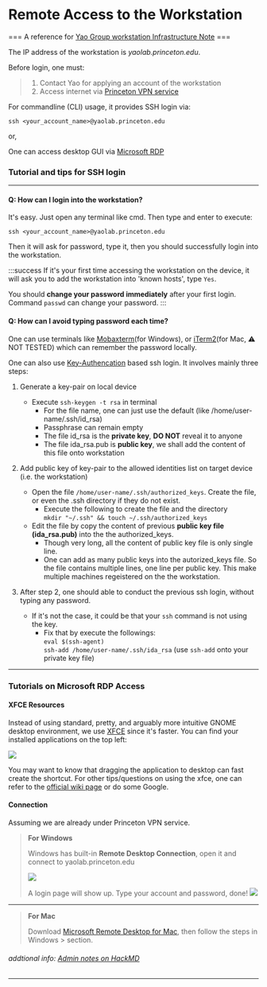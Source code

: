 # Remote Access to the Workstation
=== A reference for [Yao Group workstation Infrastructure Note](https://hackmd.io/dd8wi827SpCLAe8p2Ype6w) ===


The IP address of the workstation is *yaolab.princeton.edu*.

Before login, one must:
> 1. Contact Yao for applying an account of the workstation
> 2. Access internet via [Princeton VPN service](https://informationsecurity.princeton.edu/connecting-to-princeton-n) 

For commandline (CLI) usage, it provides SSH login via:

`ssh <your_account_name>@yaolab.princeton.edu`

or,

One can access desktop GUI via [Microsoft RDP](https://docs.microsoft.com/en-us/windows-workstation/remote/remote-desktop-services/clients/remote-desktop-clients) 


### Tutorial and tips for SSH login
---

#### Q: How can I login into the workstation?
It's easy. Just open any terminal like cmd. Then type and enter to execute:

`ssh <your_account_name>@yaolab.princeton.edu`

Then it will ask for password, type it, then you should successfully login into the workstation.

:::success
If it's your first time accessing the workstation on the device, it will ask you to add the workstation into 'known hosts', type `Yes`. 

You should **change your password immediately** after your first login.\
Command `passwd` can change your password.
:::

#### Q: How can I avoid typing password each time?

One can use terminals like [Mobaxterm](https://mobaxterm.mobatek.net/)(for Windows), or [iTerm2](https://iterm2.com/)(for Mac, :warning: NOT TESTED) which can remember the password locally.

One can also use [Key-Authencation](https://en.wikipedia.org/wiki/Key_authentication) based ssh login.
It involves mainly three steps:
1. Generate a key-pair on local device
    - Execute `ssh-keygen -t rsa` in terminal
        - For the file name, one can just use the default (like /home/user-name/.ssh/id_rsa)
        - Passphrase can remain empty
        - The file id_rsa is the **private key**, **DO NOT** reveal it to anyone
        - The file ida_rsa.pub is **public key**, we shall add the content of this file onto workstation
2. Add public key of key-pair to the allowed identities list on target device (i.e. the workstation)
    - Open the file `/home/user-name/.ssh/authorized_keys`. Create the file, or even the .ssh directory if they do not exist.
        - Execute the following to create the file and the directory\
          `mkdir "~/.ssh" && touch ~/.ssh/authorized_keys`
    - Edit the file by copy the content of previous **public key file (ida_rsa.pub)** into the the authorized_keys.
        - Though very long, all the content of public key file is only single line.
        - One can add as many public keys into the autorized_keys file. So the file contains multiple lines, one line per public key. This make multiple machines regeistered on the the workstation.

3. After step 2, one should able to conduct the previous ssh login, without typing any password.
    - If it's not the case, it could be that your `ssh` command is not using the key.
        - Fix that by execute the followings:\
        `eval $(ssh-agent)`\
        `ssh-add /home/user-name/.ssh/ida_rsa`  (use `ssh-add` onto your private key file)



---
### Tutorials on Microsoft RDP Access

#### XFCE Resources
Instead of using standard, pretty, and arguably more intuitive GNOME desktop environment, we use [XFCE](https://www.xfce.org/) since it's faster. You can find your installed applications on the top left:

![](https://i.imgur.com/sa6iVje.png)

You may want to know that dragging the application to desktop can fast create the shortcut. For other tips/questions on using the xfce, one can refer to the [official wiki page](https://wiki.xfce.org/) or do some Google.

#### Connection
Assuming we are already under Princeton VPN service.

> **For Windows**
>
> Windows has built-in **Remote Desktop Connection**, open it and connect to yaolab.princeton.edu
> 
> ![](https://i.imgur.com/MxL1Wn5.png)
>
> A login page will show up.
> Type your account and password, done!
> ![](https://i.imgur.com/3k3foQu.png)
---
> **For Mac**
>
> Download [Microsoft Remote Desktop for Mac](https://apps.apple.com/tw/app/microsoft-remote-desktop/id1295203466?mt=12), then follow the steps in Windows > section.


###### addtional info: [Admin notes on HackMD](https://hackmd.io/qW7dli1lTwi4HUW4PzEiUA)

---
